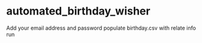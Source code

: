 # automated_birthday_wisher

Add your email address and password
populate birthday.csv with relate info
run
